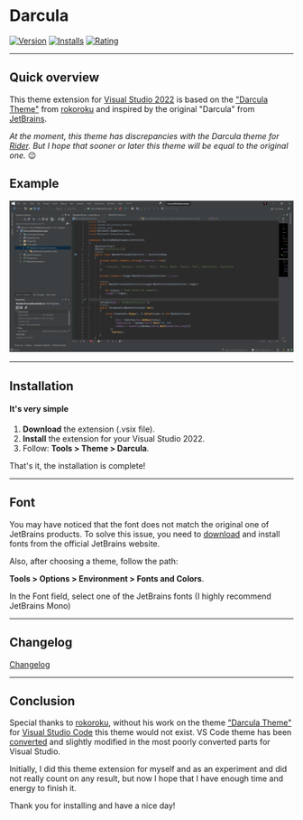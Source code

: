 # Darcula

[![Version](https://vsmarketplacebadges.dev/version/FINNSEEFLY.Darcula-Theme-For-Visual-Studio.svg
)](https://marketplace.visualstudio.com/items?itemName=FINNSEEFLY.Darcula-Theme-For-Visual-Studio)
[![Installs](https://vsmarketplacebadges.dev/installs/FINNSEEFLY.Darcula-Theme-For-Visual-Studio.svg)](https://marketplace.visualstudio.com/items?itemName=FINNSEEFLY.Darcula-Theme-For-Visual-Studio)
[![Rating](https://vsmarketplacebadges.dev/rating-short/FINNSEEFLY.Darcula-Theme-For-Visual-Studio.svg)](https://marketplace.visualstudio.com/items?itemName=FINNSEEFLY.Darcula-Theme-For-Visual-Studio)
___

## Quick overview
This theme extension for [Visual Studio 2022](https://visualstudio.microsoft.com/vs/)
is based on the
["Darcula Theme"](https://marketplace.visualstudio.com/items?itemName=rokoroku.vscode-theme-darcula)
from [rokoroku](https://marketplace.visualstudio.com/publishers/rokoroku)
and inspired by the original "Darcula" from [JetBrains](https://www.jetbrains.com/).

*At the moment, this theme has discrepancies with the Darcula theme for [Rider](https://www.jetbrains.com/rider/).
But I hope that sooner or later this theme will be equal to the original one.* 😉

## Example

![Example](https://github.com/FINNSEEFLY/Darcula-Theme-VS-2022/blob/master/Example.png)
___
## Installation

#### It's very simple

1. **Download** the extension (.vsix file).
2. **Install** the extension for your Visual Studio 2022.
3. Follow: **Tools > Theme > Darcula**.

That's it, the installation is complete!

___
## Font
You may have noticed that the font does not match the original one of JetBrains products.
To solve this issue, you need to [download](https://www.jetbrains.com/lp/mono/) 
and install fonts from the official JetBrains website.

Also, after choosing a theme, follow the path: 

**Tools > Options > Environment > Fonts and Colors**. 

In the Font field, select one of the JetBrains fonts (I highly recommend JetBrains Mono)

___
## Changelog
[Changelog](https://github.com/FINNSEEFLY/Darcula-Theme-VS-2022/blob/master/CHANGELOG.md)
___
## Conclusion
Special thanks to [rokoroku](https://marketplace.visualstudio.com/publishers/rokoroku),
without his work on the theme ["Darcula Theme"](https://marketplace.visualstudio.com/items?itemName=rokoroku.vscode-theme-darcula)
for [Visual Studio Code](https://code.visualstudio.com/)
 this theme would not exist. VS Code theme has been [converted](https://github.com/microsoft/theme-converter-for-vs)
and slightly modified in the most poorly converted parts for Visual Studio.

Initially, I did this theme extension for myself and as an experiment and did not really count on any result, but now I hope that I have enough time and energy to finish it.

Thank you for installing and have a nice day!
